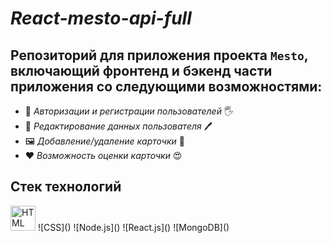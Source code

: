 # _React-mesto-api-full_

## Репозиторий для приложения проекта `Mesto`, включающий фронтенд и бэкенд части приложения со следующими возможностями: ##

 * 🔐 _Авторизации и регистрации пользователей_ 🖐
 * 📃 _Редактирование данных пользователя_ 🖊
 * 🖼 _Добавление/удаление карточки_ 📝 
 * ❤ _Возможность оценки карточки_ 😍

## Стек технологий ##
<img src="https://cdn.jsdelivr.net/gh/devicons/devicon/icons/html5/html5-original-wordmark.svg" alt = 'HTML' width = '40' height = '40'/>
![CSS]()
![Node.js]()
![React.js]()
![MongoDB]()
